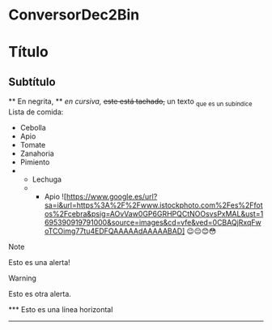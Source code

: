 # ConversorDec2Bin
 # Título
 ## Subtítulo
 ** En negrita, ** *en cursiva,* ~~este está tachado,~~
 un texto <sub>que es un subíndice</sub>
 Lista de comida:
 - Cebolla
 - Apio
 - Tomate
 - Zanahoria
 -  Pimiento
 -  * Lechuga
    *  * Apio
![https://www.google.es/url?sa=i&url=https%3A%2F%2Fwww.istockphoto.com%2Fes%2Ffotos%2Fcebra&psig=AOvVaw0GP6GRHPQCtNOOsvsPxMAL&ust=1695390919791000&source=images&cd=vfe&ved=0CBAQjRxqFwoTCOimg77tu4EDFQAAAAAdAAAAABAD]
😉😔😊😳
 > [!NOTE]
> Esto es una alerta!


> [!WARNING]
> Esto es otra alerta.


*** Esto es una línea horizontal
___
